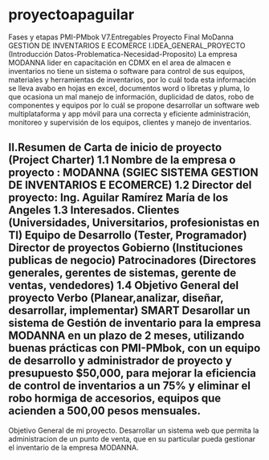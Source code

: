 # proyectoapaguilar
Fases y etapas PMI-PMbok V7.Entregables Proyecto Final MoDanna GESTION DE INVENTARIOS E ECOMERCE
I.IDEA_GENERAL_PROYECTO (Introducción Datos-Problematica-Necesidad-Proposito)
La empresa MODANNA lider en capacitación en CDMX en el area de almacen e inventarios no tiene un sistema o software para control de sus equipos, materiales y herramientas de inventarios, por lo cuál toda esta información se lleva avabo en hojas en excel, documentos word o libretas y pluma, lo que ocasiona un mal manejo de información, duplicidad de datos, robo de componentes y equipos por lo cuál se propone desarrollar un software web multiplataforma y app móvil para una correcta y eficiente administración, monitoreo y supervisión de los equipos, clientes y manejo de inventarios.

II.Resumen de Carta de inicio de proyecto (Project Charter)
1.1 Nombre de la empresa o proyecto : MODANNA (SGIEC SISTEMA GESTION DE INVENTARIOS E ECOMERCE)
1.2 Director del proyecto: Ing. Aguilar Ramírez María de los Angeles
1.3 Interesados. Clientes (Universidades, Universitarios, profesionistas en TI)
                 Equipo de Desarrollo (Tester, Programador)
                 Director de proyectos
                 Gobierno (Instituciones publicas de negocio)
                 Patrocinadores (Directores generales, gerentes de sistemas, gerente de ventas, vendedores)
1.4 Objetivo General del proyecto
Verbo (Planear,analizar, diseñar, desarrollar, implementar)
SMART 
Desarollar un sistema de Gestión de inventario para la empresa MODANNA en un plazo de 2 meses, utilizando buenas prácticas con PMI-PMbok, con un equipo de desarrollo y administrador de proyecto y presupuesto $50,000, para mejorar la eficiencia de control de inventarios a un 75% y eliminar el robo hormiga de accesorios, equipos que acienden a 500,00 pesos mensuales.
------------------------------------------------------------------------------------------------------------------------------------------------------------------------
Objetivo General de mi proyecto.
Desarrollar un sistema web que permita la administracion de un punto de venta, que en su particular pueda gestionar el inventario de la empresa MODANNA.
                 
